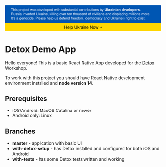 <!-- markdownlint-configure-file { "first-line-heading": 0 } -->

[![SWUbanner](https://raw.githubusercontent.com/vshymanskyy/StandWithUkraine/main/banner-direct.svg)](https://stand-with-ukraine.pp.ua)

# Detox Demo App

Hello everyone! This is a basic React Native App developed for the [Detox](https://wix.github.io/Detox/) Workshop.

To work with this project you should have React Native development environment installed and **node version 14**.

## Prerequisites 

- iOS/Android: MacOS Catalina or newer
- Android only: Linux

## Branches 

- **master** - application with basic UI
- **with-detox-setup** - has Detox installed and configured for both iOS and Android
- **with-tests** - has some Detox tests written and working